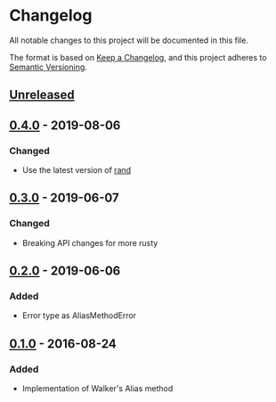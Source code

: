 # Changelog
All notable changes to this project will be documented in this file.

The format is based on [Keep a Changelog](https://keepachangelog.com/en/1.0.0/),
and this project adheres to [Semantic Versioning](https://semver.org/spec/v2.0.0.html).

## [Unreleased]


## [0.4.0] - 2019-08-06

### Changed
- Use the latest version of [rand](https://crates.io/crates/rand)


## [0.3.0] - 2019-06-07

### Changed
- Breaking API changes for more rusty


## [0.2.0] - 2019-06-06

### Added
- Error type as AliasMethodError


## [0.1.0] - 2016-08-24

### Added
- Implementation of Walker's Alias method

[Unreleased]: https://github.com/thara/rust_aliasmethod/compare/v0.4.0...HEAD
[0.4.0]: https://github.com/thara/rust_aliasmethod/compare/v0.3.0...v0.4.0
[0.3.0]: https://github.com/thara/rust_aliasmethod/compare/v0.2.0...v0.3.0
[0.2.0]: https://github.com/thara/rust_aliasmethod/compare/v0.1.0...v0.2.0
[0.1.0]: https://github.com/thara/rust_aliasmethod/releases/tag/v0.1.0